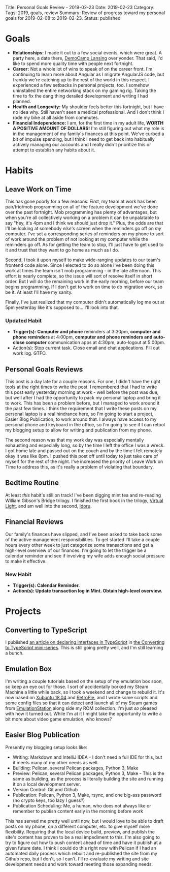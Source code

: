 Title: Personal Goals Review - 2019-02-23
Date: 2019-02-23
Category: 
Tags: 2019, goals, review
Summary: Review of progress toward my personal goals for 2019-02-08 to 2019-02-23.
Status: published 


# Goals
* **Relationships:** I made it out to a few social events, which were great. A party here, a date there, [DemoCamp Lansing](http://www.democamplansing.com/) over yonder. That said, I'd like to spend more quality time with people next fortnight. 
* **Career:** Not a whole lot of wins to speak of on the career front. I'm continuing to learn more about Angular as I migrate AngularJS code, but frankly we're catching up to the rest of the world in this respect. I experienced a few setbacks in personal projects, too. I somehow uninstalled the entire networking stack on my gaming rig. Taking the time to fix the dang thing derailed development and writing I had planned.
* **Health and Longevity:** My shoulder feels better this fortnight, but I have no idea why. Still haven't seen a medical professional. And I don't think I rode my bike at all aside from commutes.
* **Financial Independence:** I am, for the first time in my adult life, **WORTH A POSITIVE AMOUNT OF DOLLARS!** I'm still figuring out what my role is in the management of my family's finances at this point. We've curbed a bit of impulse spending, but I think I need to get back into habitually actively managing our accounts and I really didn't prioritize this or attempt to establish any habits about it.

# Habits
## Leave Work on Time
This has gone poorly for a few reasons. First, my team at work has been pair/trio/mob programming on all of the feature development we've done over the past fortnight. Mob programming has plenty of advantages, but when you're all collectively working on a problem it can be unpalatable to say "hey, it's 4pm and I think we should just drop it." Plus, the odds are that I'll be looking at somebody *else's* screen when the reminders go off on *my* computer. I've set a corresponding series of reminders on my phone to sort of work around the problem of not looking at my computer while the reminders go off. As for getting the team to stop, I'll just have to get used to it and trust that they want to go home as much as I do.

Second, I took it upon myself to make wide-ranging updates to our team's frontend code alone. Since I elected to do so alone I've been doing this work at times the team isn't mob programming - in the late afternoon. This effort is nearly complete, so the issue will sort of resolve itself in short order. But I will do the remaining work in the early morning, before our team begins programming. If I don't get to work on time to do migration work, so be it. At least I'll have my sanity.

Finally, I've just realized that my computer didn't automatically log me out at 5pm yesterday like it's supposed to... I'll look into that.

### Updated Habit
* **Trigger(s):** **Computer and phone** reminders at 3:30pm, **computer and phone reminders** at 4:00pm, **computer and phone reminders and auto-close computer** communication apps at 4:30pm, auto-logout at 5:00pm.
* Action(s): Stop current task. Close email and chat applications. Fill out work log. GTFO.

## Personal Goals Reviews
This post is a day late for a couple reasons. For one, I didn't have the right tools at the right times to write the post. I remembered that I had to write this post early yesterday morning at work - well before the post was due, but well after I had the opportunity to pack my personal laptop and bring it to work. This has been a problem before, but I managed to work around it the past few times. I think the requirement that I write these posts on my personal laptop is a real hindrance here, so I'm going to start a project, Easier Blog Publication, to work around that. I always have access to my personal phone and keyboard in the office, so I'm going to see if I can retool my blogging setup to allow for writing and publication from my phone.

The second reason was that my work day was especially mentally exhausting and especially long, so by the time I left the office I was a wreck. I got home late and passed out on the couch and by the time I felt remotely okay it was like 8pm. I pushed this post off until today to just take care of myself for the rest of the night. I've increased the priority of Leave Work on Time to address this, as it's really a problem of violating that boundary.

## Bedtime Routine
At least *this* habit's still on track! I've been digging mint tea and re-reading William Gibson's Bridge trilogy. I finished the first book in the trilogy, [Virtual Light](https://amzn.to/2MXEv0I), and am well into the second, [Idoru](https://amzn.to/2Xk7NLV).

## Financial Reviews
Our family's finances have slipped, and I've been asked to take back some of the active management responsibilities. To get started I'll take a couple hours every other week to just categorize some transactions and get a high-level overview of our finances. I'm going to let the trigger be a calendar reminder and see if involving my wife adds enough social pressure to make it effective.

### New Habit
* **Trigger(s): Calendar Reminder.**
* **Action(s): Update transaction log in Mint. Obtain high-level overview.**


# Projects
## Converting to TypeScript
I published [an article on declaring interfaces in TypeScript]({filename}/blog/converting-to-typescript-declaring-interfaces.md) in [the Converting to TypeScript mini-series]({tag}typescript). This is still going pretty well, and I'm still learning a bunch.

## Emulation Box
I'm writing a couple tutorials based on the setup of my emulation box soon, so keep an eye out for those. I sort of accidentally borked my Steam Machine a little while back, so I took a weekend and change to rebuild it. It's now based on [Xubuntu 18.04](https://xubuntu.org/) and [RetroPie](https://retropie.org.uk/), and I wrote some scripts and some config files so that it can detect and launch all of my Steam games from [EmulationStation](https://emulationstation.org/) along side my ROM collection. I'm just *so* pleased with how it turned out. While I'm at it I might take the opportunity to write a bit more about video game emulation, who knows?

## Easier Blog Publication
Presently my blogging setup looks like:

* Writing: Markdown and IntelliJ IDEA - I don't need a full IDE for this, but it meets many of my other needs as well.
* Building: Pelican, several Pelican packages, Python 3, Make
* Preview: Pelican, several Pelican packages, Python 3, Make - This is the same as building, as the process is literally building the site and running it on a local development server.
* Version Control: Git and Github
* Publication: Pelican, Python 3, Make, rsync, and one big-ass password (no crypto keys, too lazy I guess?)
* Publication Scheduling: Me, a human, who does not always like or remember to publish content early in the morning before work

This has served me pretty well until now, but I would love to be able to draft posts on my phone, on a different computer, etc. to give myself more flexibility. Requiring that the local device build, preview, and publish the site's content has proven to be a real impediment to this. I'm also going to try to figure out how to push content ahead of time and have it publish at a given future date. I think I could do this right now with Pelican if I had an automated daily process which rebuilt and re-published the site from my Github repo, but I don't, so I can't. I'll re-evaluate my writing and site development needs and work toward meeting those expanding needs.

